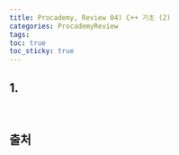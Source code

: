 ```yaml
---
title: Procademy, Review 04) C++ 기초 (2)
categories: ProcademyReview
tags: 
toc: true
toc_sticky: true
---
```

## **1.**



<br/>

## **출처**

